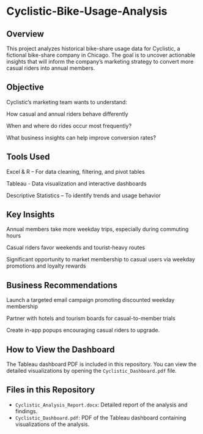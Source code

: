 # Cyclistic-Bike-Usage-Analysis

## Overview 
This project analyzes historical bike-share usage data for Cyclistic, a fictional bike-share company in Chicago. The goal is to uncover actionable insights that will inform the company’s marketing strategy to convert more casual riders into annual members.

## Objective 
Cyclistic’s marketing team wants to understand:

How casual and annual riders behave differently

When and where do rides occur most frequently?

What business insights can help improve conversion rates?


## Tools Used 
Excel & R – For data cleaning, filtering, and pivot tables

Tableau - Data visualization and interactive dashboards

Descriptive Statistics – To identify trends and usage behavior

## Key Insights 
Annual members take more weekday trips, especially during commuting hours

Casual riders favor weekends and tourist-heavy routes

Significant opportunity to market membership to casual users via weekday promotions and loyalty rewards

## Business Recommendations 
Launch a targeted email campaign promoting discounted weekday membership

Partner with hotels and tourism boards for casual-to-member trials

Create in-app popups encouraging casual riders to upgrade.

## How to View the Dashboard
The Tableau dashboard PDF is included in this repository. You can view the detailed visualizations by opening the `Cyclistic_Dashboard.pdf` file.

## Files in this Repository
- `Cyclistic_Analysis_Report.docx`: Detailed report of the analysis and findings.
- `Cyclistic_Dashboard.pdf`: PDF of the Tableau dashboard containing visualizations of the analysis.

